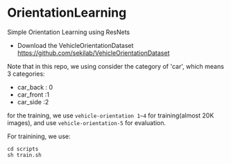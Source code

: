 # OrientationLearning
Simple Orientation Learning using ResNets 

- Download the VehicleOrientationDataset  
https://github.com/sekilab/VehicleOrientationDataset  

Note that in this repo, we using consider the category of 'car', which means 3 categories: 
- car_back : 0 
- car_front :1
- car_side :2 



for the training, we use `vehicle-orientation 1~4` for training(almost 20K images), and use `vehicle-orientation-5` for evaluation.


For trainining, we use: 
```
cd scripts 
sh train.sh

```
